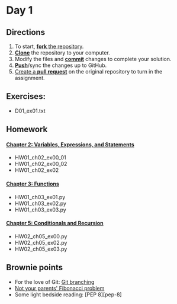 # Day 1

## Directions

1. To start, [**fork** the repository][forking].
2. [**Clone**][ref-clone] the repository to your computer.
3. Modify the files and [**commit**][ref-commit] changes to complete your solution.
4. [**Push**][ref-push]/sync the changes up to GitHub.
5. [Create a **pull request**][pull-request] on the original repository to turn in the assignment.

## Exercises:
+ D01_ex01.txt



## Homework
#### [Chapter 2: Variables, Expressions, and Statements][ch2]
+ HW01_ch02_ex00_01
+ HW01_ch02_ex00_02
+ HW01_ch02_ex02

#### [Chapter 3: Functions][ch3]
+ HW01_ch03_ex01.py
+ HW01_ch03_ex02.py
+ HW01_ch03_ex03.py

#### [Chapter 5: Conditionals and Recursion][ch5]
+ HW02_ch05_ex00.py
+ HW02_ch05_ex02.py
+ HW02_ch05_ex03.py

## Brownie points
+ For the love of Git: [Git branching][git-branching]
+ [Not your parents' Fibonacci problem][euler-fibonacci]
+ Some light bedside reading: [PEP 8][pep-8]

<!-- Links -->

[forking]: https://guides.github.com/activities/forking/
[ref-clone]: http://gitref.org/creating/#clone
[ref-commit]: http://gitref.org/basic/#commit
[ref-push]: http://gitref.org/remotes/#push
[pull-request]: https://help.github.com/articles/creating-a-pull-request

[ch1]: http://greenteapress.com/thinkpython2/html/thinkpython2002.html
[ch2]: http://greenteapress.com/thinkpython2/html/thinkpython2003.html
[ch3]: https://greenteapress.com/thinkpython2/html/thinkpython2004.html
[ch5]: https://greenteapress.com/thinkpython2/html/thinkpython2006.html

[git-branching]: https://learngitbranching.js.org/?locale=en_US
[euler-fibonacci]: https://projecteuler.net/problem=2
[pep 8]: https://www.python.org/dev/peps/pep-0008/

